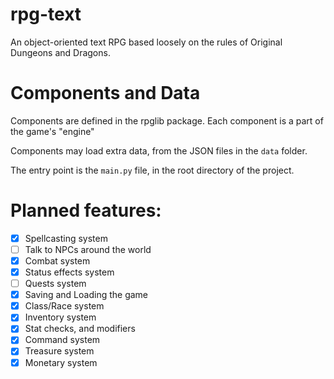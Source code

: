 # rpg-text
 An object-oriented text RPG based loosely on the rules of Original Dungeons and Dragons.

# Components and Data

Components are defined in the rpglib package. Each component is a part of the game's "engine"

Components may load extra data, from the JSON files in the `data` folder.

The entry point is the `main.py` file, in the root directory of the project.

# Planned features:

- [x] Spellcasting system
- [ ] Talk to NPCs around the world
- [x] Combat system
- [x] Status effects system
- [ ] Quests system
- [x] Saving and Loading the game
- [x] Class/Race system
- [x] Inventory system
- [x] Stat checks, and modifiers
- [x] Command system
- [x] Treasure system
- [x] Monetary system
